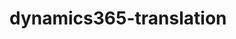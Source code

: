 # dynamics365-translation

<script src="https://cdn.jsdelivr.net/gh/mylokaye/dynamics365-translation@claude/auto-translate-url-011CULnu8XePXAmvqMg5xsrp/translations.js"></script>


  <script src="https://cdn.jsdelivr.net/gh/mylokaye/dynamics365-translation@claude/auto-translate-url-011CULnu8XePXAmvqMg5xsrp/translate.js"></script>
